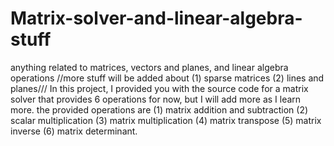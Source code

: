 # Matrix-solver-and-linear-algebra-stuff
anything related to matrices, vectors and planes, and linear algebra operations
//more stuff will be added about (1) sparse matrices (2) lines and planes///
 In this project, I provided you with the source code for a matrix solver that provides 6 operations for now, but I will add more as I learn more. the provided operations are
(1) matrix addition and subtraction 
(2) scalar multiplication 
(3) matrix multiplication 
(4) matrix transpose 
(5) matrix inverse 
(6) matrix determinant.

